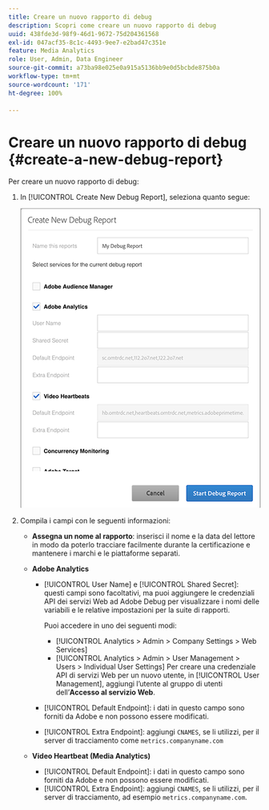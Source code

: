 ```yaml
---
title: Creare un nuovo rapporto di debug
description: Scopri come creare un nuovo rapporto di debug
uuid: 438fde3d-98f9-46d1-9672-75d204361568
exl-id: 047acf35-8c1c-4493-9ee7-e2bad47c351e
feature: Media Analytics
role: User, Admin, Data Engineer
source-git-commit: a73ba98e025e0a915a5136bb9e0d5bcbde875b0a
workflow-type: tm+mt
source-wordcount: '171'
ht-degree: 100%

---
```


# Creare un nuovo rapporto di debug {#create-a-new-debug-report}

Per creare un nuovo rapporto di debug:

1. In [!UICONTROL Create New Debug Report], seleziona quanto segue:

   ![](assets/create-new-debug-report.png)

1. Compila i campi con le seguenti informazioni:

   * **Assegna un nome al rapporto**: inserisci il nome e la data del lettore in modo da poterlo tracciare facilmente durante la certificazione e mantenere i marchi e le piattaforme separati.
   * **Adobe Analytics**

      * [!UICONTROL User Name] e [!UICONTROL Shared Secret]: questi campi sono facoltativi, ma puoi aggiungere le credenziali API dei servizi Web ad Adobe Debug per visualizzare i nomi delle variabili e le relative impostazioni per la suite di rapporti.

         Puoi accedere in uno dei seguenti modi:

         * [!UICONTROL Analytics > Admin > Company Settings > Web Services]
         * [!UICONTROL Analytics > Admin > User Management > Users > Individual User Settings] Per creare una credenziale API di servizi Web per un nuovo utente, in [!UICONTROL User Management], aggiungi l’utente al gruppo di utenti dell’**Accesso al servizio Web**.
      * [!UICONTROL Default Endpoint]: i dati in questo campo sono forniti da Adobe e non possono essere modificati.
      * [!UICONTROL Extra Endpoint]: aggiungi `CNAMES`, se li utilizzi, per il server di tracciamento come `metrics.companyname.com`
   * **Video Heartbeat (Media Analytics)**

      * [!UICONTROL Default Endpoint]: i dati in questo campo sono forniti da Adobe e non possono essere modificati.
      * [!UICONTROL Extra Endpoint]: aggiungi `CNAMES`, se li utilizzi, per il server di tracciamento, ad esempio `metrics.companyname.com`.
